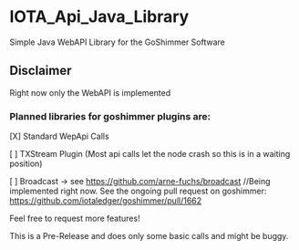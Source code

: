 # IOTA_Api_Java_Library
Simple Java WebAPI Library for the GoShimmer Software

## Disclaimer
Right now only the WebAPI is implemented

### Planned libraries for goshimmer plugins are:
[X] Standard WepApi Calls

[ ] TXStream Plugin (Most api calls let the node crash so this is in a waiting position)

[ ] Broadcast -> see https://github.com/arne-fuchs/broadcast //Being implemented right now. See the ongoing pull request on goshimmer: https://github.com/iotaledger/goshimmer/pull/1662

Feel free to request more features!

This is a Pre-Release and does only some basic calls and might be buggy.
